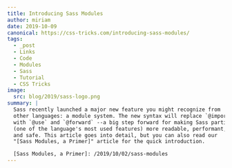```yaml
---
title: Introducing Sass Modules
author: miriam
date: 2019-10-09
canonical: https://css-tricks.com/introducing-sass-modules/
tags:
  - _post
  - Links
  - Code
  - Modules
  - Sass
  - Tutorial
  - CSS Tricks
image:
  src: blog/2019/sass-logo.png
summary: |
  Sass recently launched a major new feature you might recognize from
  other languages: a module system. The new syntax will replace `@import`
  with `@use` and `@forward` --a big step forward for making Sass partials
  (one of the language's most used features) more readable, performant,
  and safe. This article goes into detail, but you can also read our
  "[Sass Modules, a Primer]" article for the quick introduction.

  [Sass Modules, a Primer]: /2019/10/02/sass-modules
---
```



